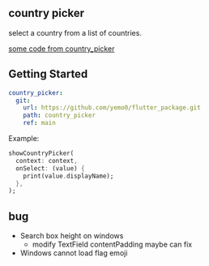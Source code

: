 ## country picker

select a country from a list of countries.

[some code from country_picker](https://pub.dev/packages/country_picker)

## Getting Started

```yaml
country_picker:
  git:
    url: https://github.com/yemo0/flutter_package.git
    path: country_picker
    ref: main
```

Example:

```dart
showCountryPicker(
  context: context,
  onSelect: (value) {
    print(value.displayName);
  },
);
```

## bug

- Search box height on windows
  - modify TextField contentPadding maybe can fix
- Windows cannot load flag emoji
